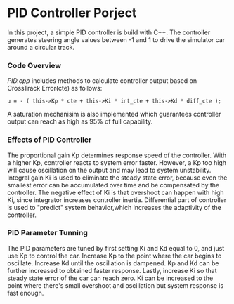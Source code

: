 # PID Controller Porject
In this project, a simple PID controller is build with C++. The controller generates steering angle values between -1 and 1 to drive the simulator car around a circular track.

### Code Overview
*PID.cpp* includes methods to calculate controller output based on CrossTrack Error(cte) as follows:
```
u = - ( this->Kp * cte + this->Ki * int_cte + this->Kd * diff_cte );
```
A saturation mechanisim is also implemented which guarantees controller output can reach as high as 95% of full capability.  

### Effects of PID Controller
The proportional gain Kp determines response speed of the controller. With a higher Kp, controller reacts to system error faster. However, a Kp too high will cause oscillation on the output and may lead to system unstability. Integral gain Ki is used to eliminate the steady state error, because even the smallest error can be accumulated over time and be compensated by the controller. The negative effect of Ki is that overshoot can happen with high Ki, since integrator increases controller inertia. Differential part of controller is used to "predict" system behavior,which increases the adaptivity of the controller.

### PID Parameter Tunning
The PID parameters are tuned by first setting Ki and Kd equal to 0, and just use Kp to control the car. Increase Kp to the point where the car begins to oscillate. Increase Kd until the oscillation is dampened. Kp and Kd can be further increased to obtained faster response. Lastly, increase Ki so that steady state error of the car can reach zero. Ki can be increased to the point where there's small overshoot and oscillation but system response is fast enough.
